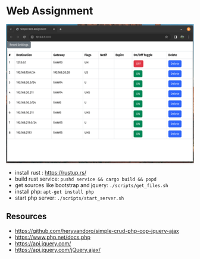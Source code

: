 # Web Assignment

![application](docs/application.png)

- install rust : https://rustup.rs/
- build rust service: `pushd service && cargo build && popd`
- get sources like bootstrap and jquery: `./scripts/get_files.sh`
- install php: `apt-get install php`
- start php server: `./scripts/start_server.sh`

## Resources

- https://github.com/heryvandoro/simple-crud-php-oop-jquery-ajax
- https://www.php.net/docs.php
- https://api.jquery.com/
- https://api.jquery.com/jQuery.ajax/
